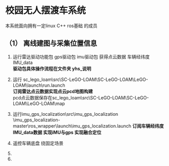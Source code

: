 # 校园无人摆渡车系统  
本系统面向拥有一定linux C++ ros基础 的成员  
##  （1） 离线建图与采集位置信息  
1. 运行雷达驱动功能包 gps驱动包 imu驱动包 获得点云数据 车辆经纬度 IMU_data  
   **驱动包具体操作流程在文件夹 yhs_说明**
     
2. 运行 sc_lego_loam\src\SC-LeGO-LOAM\SC-LeGO-LOAM\LeGO-LOAM\launch\run.launch  
   **订阅雷达点云数据实现点云pcd地图构建**  
   pcd点云数据保存在sc_lego_loam\src\SC-LeGO-LOAM\SC-LeGO-LOAM\LeGO-LOAM\map  
     
3. 运行imu_gps_localization\src\imu_gps_localization 
   \imu_gps_localization-master\ros_wrapper\launch\imu_gps_localization.launch
   **订阅车辆经纬度 IMU_data数据 实现iMU与gps 实现融合定位**
     
5. 遥控车辆底盘 绕固定场景
6. 
7. 
